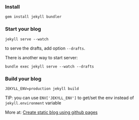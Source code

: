 ### Install

```
gem install jekyll bundler
```

### Start your blog

```
jekyll serve --watch
```

to serve the drafts, add option `--drafts`.

There is another way to start server:

```
bundle exec jekyll serve --watch --drafts
```

### Build your blog

```
JEKYLL_ENV=production jekyll build
```

TIP: you can use `ENV['JEKYLL_ENV']` to get/set the env instead of `jekyll.environment` variable

More at: [Create static blog using github pages](https://oclockvn.github.io/2019/02/08/create-blog-using-github-page-and-jekyll.html)
